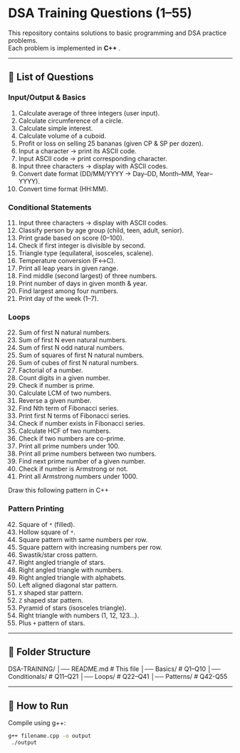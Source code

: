 ﻿ # DSA Training Questions (1–55)

This repository contains solutions to basic programming and DSA practice problems.  
Each problem is implemented in **C++** . 

---

## 📌 List of Questions

### Input/Output & Basics
1. Calculate average of three integers (user input).  
2. Calculate circumference of a circle.  
3. Calculate simple interest.  
4. Calculate volume of a cuboid.  
5. Profit or loss on selling 25 bananas (given CP & SP per dozen).  
6. Input a character → print its ASCII code.  
7. Input ASCII code → print corresponding character.  
8. Input three characters → display with ASCII codes.  
9. Convert date format (DD/MM/YYYY → Day–DD, Month–MM, Year–YYYY).  
10. Convert time format (HH:MM).  

### Conditional Statements
11. Input three characters → display with ASCII codes.  
12. Classify person by age group (child, teen, adult, senior).  
13. Print grade based on score (0–100).  
14. Check if first integer is divisible by second.  
15. Triangle type (equilateral, isosceles, scalene).  
16. Temperature conversion (F↔C).  
17. Print all leap years in given range.  
18. Find middle (second largest) of three numbers.  
19. Print number of days in given month & year.  
20. Find largest among four numbers.  
21. Print day of the week (1–7).  

### Loops
22. Sum of first N natural numbers.  
23. Sum of first N even natural numbers.  
24. Sum of first N odd natural numbers.  
25. Sum of squares of first N natural numbers.  
26. Sum of cubes of first N natural numbers.  
27. Factorial of a number.  
28. Count digits in a given number.  
29. Check if number is prime.  
30. Calculate LCM of two numbers.  
31. Reverse a given number.  
32. Find Nth term of Fibonacci series.  
33. Print first N terms of Fibonacci series.  
34. Check if number exists in Fibonacci series.  
35. Calculate HCF of two numbers.  
36. Check if two numbers are co-prime.  
37. Print all prime numbers under 100.  
38. Print all prime numbers between two numbers.  
39. Find next prime number of a given number.  
40. Check if number is Armstrong or not.  
41. Print all Armstrong numbers under 1000.


Draw this following pattern in C++

### Pattern Printing
42. Square of `*` (filled).  
43. Hollow square of `*`.  
44. Square pattern with same numbers per row.  
45. Square pattern with increasing numbers per row.  
46. Swastik/star cross pattern.  
47. Right angled triangle of stars.  
48. Right angled triangle with numbers.  
49. Right angled triangle with alphabets.  
50. Left aligned diagonal star pattern.  
51. `X` shaped star pattern.  
52. `Z` shaped star pattern.  
53. Pyramid of stars (isosceles triangle).  
54. Right triangle with numbers (1, 12, 123…).  
55. Plus `+` pattern of stars.  

---

## 📂 Folder Structure

DSA-TRAINING/
│── README.md # This file
│── Basics/ # Q1–Q10
│── Conditionals/ # Q11–Q21
│── Loops/ # Q22–Q41
│── Patterns/ # Q42-Q55


---

## 🚀 How to Run

Compile using g++:
```bash
g++ filename.cpp -o output
 ./output




